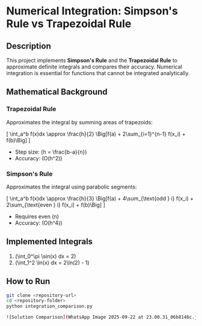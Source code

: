 # Numerical Integration: Simpson's Rule vs Trapezoidal Rule

## Description
This project implements **Simpson's Rule** and the **Trapezoidal Rule** to approximate definite integrals and compares their accuracy. Numerical integration is essential for functions that cannot be integrated analytically.

## Mathematical Background

### Trapezoidal Rule
Approximates the integral by summing areas of trapezoids:

\[
\int_a^b f(x)dx \approx \frac{h}{2} \Big[f(a) + 2\sum_{i=1}^{n-1} f(x_i) + f(b)\Big]
\]

- Step size: \(h = \frac{b-a}{n}\)
- Accuracy: \(O(h^2)\)

### Simpson's Rule
Approximates the integral using parabolic segments:

\[
\int_a^b f(x)dx \approx \frac{h}{3} \Big[f(a) + 4\sum_{\text{odd } i} f(x_i) + 2\sum_{\text{even } i} f(x_i) + f(b)\Big]
\]

- Requires even \(n\)
- Accuracy: \(O(h^4)\)

## Implemented Integrals
1. \(\int_0^\pi \sin(x) dx = 2\)  
2. \(\int_1^2 \ln(x) dx = 2\ln(2) - 1\)

## How to Run
```bash
git clone <repository-url>
cd <repository-folder>
python integration_comparison.py

![Solution Comparison](WhatsApp Image 2025-09-22 at 23.00.31_06b8146c.jpg)
